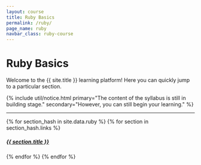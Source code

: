 ```yaml
---
layout: course
title: Ruby Basics
permalink: /ruby/
page_name: ruby
navbar_class: ruby-course
---
```


# Ruby Basics

Welcome to the {{ site.title }} learning platform! Here you can quickly jump to a particular section.

{% include util/notice.html
    primary="The content of the syllabus is still in building stage."
    secondary="However, you can still begin your learning."
%}

<div class="section-index">
  <hr class="panel-line">
  {% for section_hash in site.data.ruby %}
    {% for section in section_hash.links %}
      <div class="entry">
        <h5>
          <a href="{{ site.url }}/{{ site.baseurl }}{{ section.url }}">{{ section.title }}</a>
        </h5>
      </div>
    {% endfor %}
  {% endfor %}
</div>
